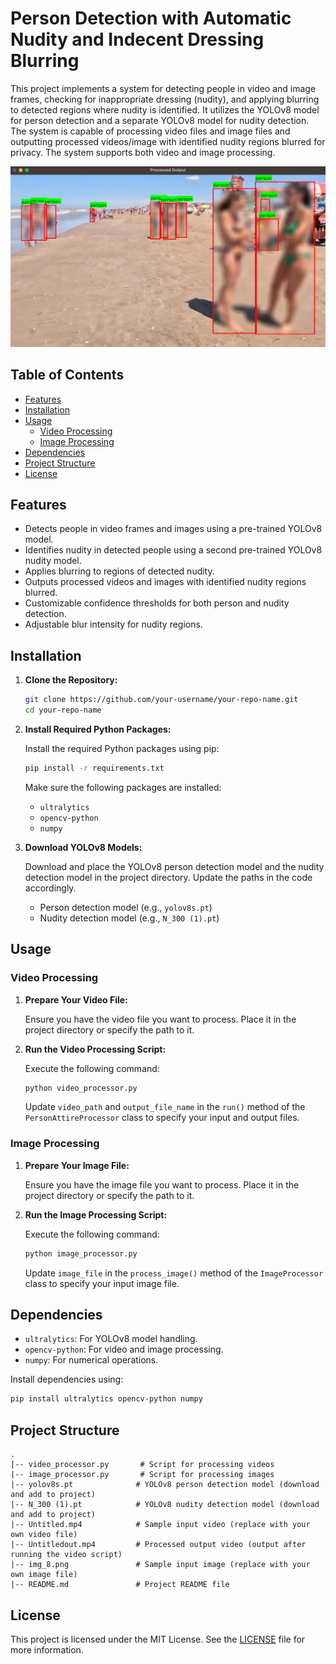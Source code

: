 # Person Detection with Automatic Nudity and Indecent Dressing Blurring
This project implements a system for detecting people in video and image frames, checking for inappropriate
dressing (nudity), and applying blurring to detected regions where nudity
is identified. It utilizes the YOLOv8 model for person detection and a separate YOLOv8 model for nudity detection. The system is capable of processing video files and image files and outputting processed videos/image with identified nudity regions blurred for privacy.
The system supports both video and image processing.

!["detect"](img_1.png)
## Table of Contents

- [Features](#features)
- [Installation](#installation)
- [Usage](#usage)
  - [Video Processing](#video-processing)
  - [Image Processing](#image-processing)
- [Dependencies](#dependencies)
- [Project Structure](#project-structure)
- [License](#license)

## Features

- Detects people in video frames and images using a pre-trained YOLOv8 model.
- Identifies nudity in detected people using a second pre-trained YOLOv8 nudity model.
- Applies blurring to regions of detected nudity.
- Outputs processed videos and images with identified nudity regions blurred.
- Customizable confidence thresholds for both person and nudity detection.
- Adjustable blur intensity for nudity regions.

## Installation

1. **Clone the Repository:**

   ```bash
   git clone https://github.com/your-username/your-repo-name.git
   cd your-repo-name
   ```

2. **Install Required Python Packages:**

   Install the required Python packages using pip:

   ```bash
   pip install -r requirements.txt
   ```

   Make sure the following packages are installed:
   - `ultralytics`
   - `opencv-python`
   - `numpy`

3. **Download YOLOv8 Models:**

   Download and place the YOLOv8 person detection model and the nudity detection model in the project directory. Update the paths in the code accordingly.

   - Person detection model (e.g., `yolov8s.pt`)
   - Nudity detection model (e.g., `N_300 (1).pt`)

## Usage

### Video Processing

1. **Prepare Your Video File:**

   Ensure you have the video file you want to process. Place it in the project directory or specify the path to it.

2. **Run the Video Processing Script:**

   Execute the following command:

   ```bash
   python video_processor.py
   ```

   Update `video_path` and `output_file_name` in the `run()` method of the `PersonAttireProcessor` class to specify your input and output files.

### Image Processing

1. **Prepare Your Image File:**

   Ensure you have the image file you want to process. Place it in the project directory or specify the path to it.

2. **Run the Image Processing Script:**

   Execute the following command:

   ```bash
   python image_processor.py
   ```

   Update `image_file` in the `process_image()` method of the `ImageProcessor` class to specify your input image file.

## Dependencies

- `ultralytics`: For YOLOv8 model handling.
- `opencv-python`: For video and image processing.
- `numpy`: For numerical operations.

Install dependencies using:

```bash
pip install ultralytics opencv-python numpy
```

## Project Structure

```
.
|-- video_processor.py       # Script for processing videos
|-- image_processor.py       # Script for processing images
|-- yolov8s.pt              # YOLOv8 person detection model (download and add to project)
|-- N_300 (1).pt            # YOLOv8 nudity detection model (download and add to project)
|-- Untitled.mp4            # Sample input video (replace with your own video file)
|-- Untitledout.mp4         # Processed output video (output after running the video script)
|-- img_8.png               # Sample input image (replace with your own image file)
|-- README.md               # Project README file
```

## License

This project is licensed under the MIT License. See the [LICENSE](LICENSE) file for more information.

